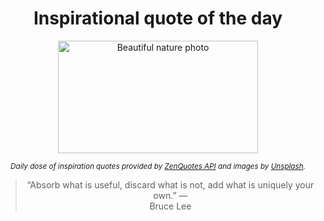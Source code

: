 
<div align="center">

# Inspirational quote of the day

<img src="./data/photo.jpeg" alt="Beautiful nature photo" width="320" height="180">

<sub><i>Daily dose of inspiration quotes provided by [ZenQuotes API](https://zenquotes.io/) and images by [Unsplash](https://unsplash.com/).</i></sub>


<blockquote>&ldquo;Absorb what is useful, discard what is not, add what is uniquely your own.&rdquo; &mdash; <footer>Bruce Lee</footer></blockquote>

</div>
